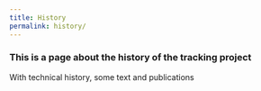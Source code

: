 ```yaml
---
title: History
permalink: history/
---
```


### This is a page about the history of the tracking project
With technical history, some text and publications
